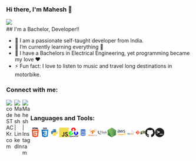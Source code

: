 ### Hi there, I'm Mahesh 👋 

<img src="https://komarev.com/ghpvc/?username=maheshbabuathmakuri&label=Profile%20views&color=0e75b6&style=flat%22%20alt=%22maheshbabuathmakuri" />
<br />
## I'm a Bachelor, Developer!!

- 🔭 I am a passionate self-taught developer from India.
- 🌱 I’m currently learning everything 🤣
- 👯 I have a Bachelors in Electrical Engineering, yet programming became my love ❤️
- ⚡ Fun fact: I love to listen to music and travel long destinations in motorbike.

### Connect with me:

[<img align="left" alt="codeSTACKr.com" width="22px" src="https://cdn2.iconfinder.com/data/icons/metro-ui-dock/128/Google_Blogger.png" />](https://maheshbabuathmakuri.medium.com/a-step-by-step-guide-to-create-a-conversation-contextual-assistant-using-rasa-750c2f3006b7)
[<img align="left" alt="Mahesh | LinkedIn" width="22px" src="https://cdn.jsdelivr.net/npm/simple-icons@v3/icons/linkedin.svg" />](https://www.linkedin.com/in/mahesh-babu-athmakuri-356338114/)
[<img align="left" alt="Mahesh | Instagram" width="22px" src="https://cdn.jsdelivr.net/npm/simple-icons@v3/icons/instagram.svg" />](https://www.instagram.com/maheshbabuathmakuri/)

<br />

### Languages and Tools:

<img align="left" alt="HTML5" width="26px" src="https://raw.githubusercontent.com/github/explore/80688e429a7d4ef2fca1e82350fe8e3517d3494d/topics/html/html.png" />
<img align="left" alt="CSS3" width="26px" src="https://raw.githubusercontent.com/github/explore/80688e429a7d4ef2fca1e82350fe8e3517d3494d/topics/css/css.png" />
<img align="left" alt="Sass" width="26px" src="https://raw.githubusercontent.com/github/explore/e94815998e4e0713912fed477a1f346ec04c3da2/topics/python/python.png" />
<img align="left" alt="JavaScript" width="26px" src="https://raw.githubusercontent.com/github/explore/80688e429a7d4ef2fca1e82350fe8e3517d3494d/topics/javascript/javascript.png" />
<img align="left" alt="JavaScript" width="26px" src="https://raw.githubusercontent.com/github/explore/e94815998e4e0713912fed477a1f346ec04c3da2/topics/opencv/opencv.png" />
<img align="left" alt="React" width="26px" src="https://raw.githubusercontent.com/github/explore/e94815998e4e0713912fed477a1f346ec04c3da2/topics/sql/sql.png" />
<img align="left" alt="Gatsby" width="26px" src="https://raw.githubusercontent.com/github/explore/e94815998e4e0713912fed477a1f346ec04c3da2/topics/tensorflow/tensorflow.png" />
<img align="left" alt="GraphQL" width="26px" src="https://raw.githubusercontent.com/github/explore/e94815998e4e0713912fed477a1f346ec04c3da2/topics/flask/flask.png" />
<img align="left" alt="Node.js" width="26px" src="https://raw.githubusercontent.com/github/explore/80688e429a7d4ef2fca1e82350fe8e3517d3494d/topics/nodejs/nodejs.png" />
<img align="left" alt="Deno" width="26px" src="https://raw.githubusercontent.com/github/explore/e94815998e4e0713912fed477a1f346ec04c3da2/topics/aws/aws.png" />
<img align="left" alt="MySQL" width="26px" src="https://raw.githubusercontent.com/github/explore/80688e429a7d4ef2fca1e82350fe8e3517d3494d/topics/mysql/mysql.png" />
<img align="left" alt="Git" width="26px" src="https://raw.githubusercontent.com/github/explore/80688e429a7d4ef2fca1e82350fe8e3517d3494d/topics/git/git.png" />
<img align="left" alt="GitHub" width="26px" src="https://raw.githubusercontent.com/github/explore/78df643247d429f6cc873026c0622819ad797942/topics/github/github.png" />
<img align="left" alt="Terminal" width="26px" src="https://raw.githubusercontent.com/github/explore/80688e429a7d4ef2fca1e82350fe8e3517d3494d/topics/terminal/terminal.png" />

<br />

<!---
maheshbabuathmakuri/maheshbabuathmakuri is a ✨ special ✨ repository because its `README.md` (this file) appears on your GitHub profile.
You can click the Preview link to take a look at your changes.
--->
